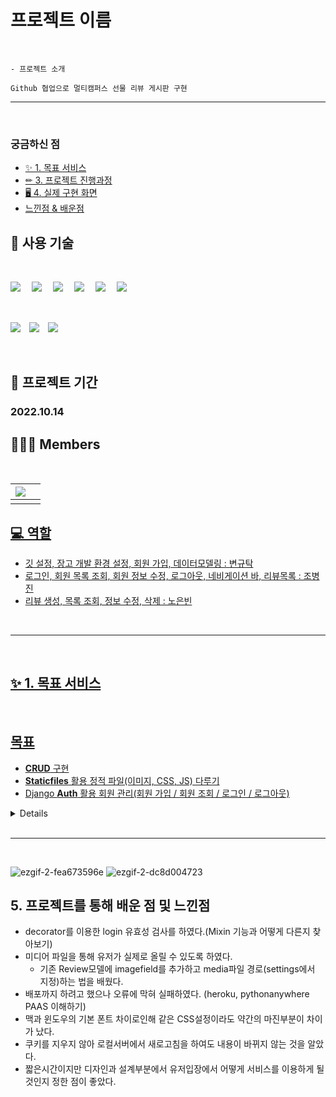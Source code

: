 # 프로젝트 이름
<br>

    - 프로젝트 소개
    
    Github 협업으로 멀티캠퍼스 선물 리뷰 게시판 구현

<hr>
<br>

  ### 궁금하신 점
  - [✨ 1. 목표 서비스](#-1-목표-서비스)
  - [✏ 3. 프로젝트 진행과정](#-3-프로젝트-진행과정)
  - [🖥 4. 실제 구현 화면](#-4-실제-구현-화면)
  - [느낀점 & 배운점](#5-프로젝트를-통해-배운-점-및-느낀점)
  

## 🧰 사용 기술

<br>

<img src="https://img.shields.io/badge/HTML5-E34F26?style=flat-square&logo=HTML5&logoColor=ffffff"/> 　<img src="https://img.shields.io/badge/Django-092E20?style=flat-square&logo=Django&logoColor=ffffff"/> 　<img src="https://img.shields.io/badge/Python-3776AB?style=flat-square&logo=Python&logoColor=ffffff"/> 　<img src="https://img.shields.io/badge/JavaScript-F7DF1E?style=flat-square&logo=JavaScript&logoColor=ffffff"/> 　<img src="https://img.shields.io/badge/CSS3-1572B6?style=flat-square&logo=CSS3&logoColor=ffffff"/> 　<img src="https://img.shields.io/badge/SQLite-003B57?style=flat-square&logo=SQLite&logoColor=ffffff"/>

<br>

<img src="https://img.shields.io/badge/Visual Studio Code-007ACC?style=flat-square&logo=Visual Studio Code&logoColor=ffffff"/>　<img src="https://img.shields.io/badge/Git-F05032?style=flat-square&logo=Git&logoColor=ffffff"/>　<img src="https://img.shields.io/badge/GitHub-181717?style=flat-square&logo=GitHub&logoColor=ffffff"/>

<br>

## 📅 프로젝트 기간

### 		2022.10.14



## 👩🏻‍💻 Members 

<br>

<a href="https://github.com/kleenex1/fourth_pair/graphs/contributors">

| <img src="https://contrib.rocks/image?repo=kleenex1/fourth_pair" /> |      |
| ------------------------------------------------------------ | ---- |
|                                                              | </a> |



## 💻 역할

- 깃 설정, 장고 개발 환경 설정, 회원 가입, 데이터모델링 : 변규탁
- 로그인, 회원 목록 조회, 회원 정보 수정, 로그아웃, 네비게이션 바, 리뷰목록 : 조병진
- 리뷰 생성, 목록 조회, 정보 수정, 삭제 : 노은빈

<br>

<hr>
<br>

## ✨ 1. 목표 서비스
<br>

## 목표

- **CRUD** 구현
- **Staticfiles** 활용 정적 파일(이미지, CSS, JS) 다루기
- Django **Auth** 활용 회원 관리(회원 가입 / 회원 조회 / 로그인 / 로그아웃)


<details>
<summary>접기/펼치기</summary>
### 1.1 회원 관리

<br>

1. 회원 가입 창 및 로그인/ 로그아웃
2. 회원 정보 수정
3. 회원 정보 삭제(탈퇴)



### 1.2 선물 리뷰 게시판

<br>

1. 선물 리뷰 생성, 조회, 삭제, 수정 기능
2. 별점을 이용한 평점 기능



## ✨ 2. 실제 구현 정도
<br>

### 2.1 회원 관리

1. 회원 가입 후 로그인, 로그아웃 기능
2. 회원 목록 페이지
3. 회원 정보 수정
4. 회원 탈퇴 기능

<br>

### 2.2 선물 리뷰 게시판

<br>

1. 게시판 글 생성, 목록, 수정, 삭제 기능
2. 로그인 한 상태에서 본인의 글만 수정 및 삭제 가능
3. 글쓰기 할 때 사진 첨부 기능

<br>

<hr>
<br>

## ✏ 3. 프로젝트 진행과정

<br>

### 3.1 깃허브 협업 과정

> 각각의 기능을 넣을 때마다 branch를 바꿔서 하기

<br>

#### 3.1.1 깃 협업 준비(branch 각각 만들어 관리하고 master로 병합)

1. [local/driver] master branch에서 개발 토픽에 해당하는 branch 생성 및 branch 전환

```bash
$ git checkout -b [토픽 브랜치명]
```

2. [local/driver] 토픽 개발
3. [local/driver] 토픽 개발 후 동일한 이름의 원격 저장소 branch에 Commit&Push

```bash
$ git add .

$ git commit -m '커밋 메세지'

$ git push origin [토픽 브랜치명]
```

4. [local/driver] 토픽 branch 병합(github 에서)
5. [local/driver] master branch 전환 후 Pull

```bash
# main 브랜치로 전환
$ git checkout main

# main 브랜치 Pull
$ git pull origin main
```

6. [local/driver] 토픽 branch 삭제

```bash
# 토픽 브랜치 삭제
$ git branch -d [토픽 브랜치명]
```

7. driver 변경 후 새 branch를 만들어서 다시 시작

<br>

### 📢참고 git branch 명령어

```bash
# 브랜치 생성 & 전환
git checkout -b [브랜치명]

# 브랜치 전환
git checkout [브랜치명]

# 브랜치 삭제
git branch -d [브랜치명]

# 브랜치 이름 변경
git branch -m [기존 브랜치명] [변경할 브랜치명]
```



#### 3.1.2 git 설정

- 원격 저장소 생성
- collaborator 초대

```bash
# branch master에서

# 로컬 저장소 git 초기화
$ git init

# 로컬 저장소 .gitignore 생성 
$ touch .gitigngit ore
```

- gitignore 작성

  [gitignore 사이트](https://www.toptal.com/developers/gitignore/)



### 3.2 장고 개발환경 설정



#### 3.2.1 가상 환경(venv) 생성 및 실행

```bash
# venv 생성
$ python -m venv venv

# venv 실행(Scripts 파일 있는 곳에서)
$ source venv/Scripts/activate
(venv)
```



#### 3.2.2 Django, Bootstrap5 설치 및 기록

```bash
# Django 설치
$ pip install django==3.2.13

# Bootstrap5 설치
$ pip install django-bootstrap5

# 패키지 목록 저장
$ pip freeze > requirements.txt

# Django 프로젝트 생성
$ django-admin startproject config .
```



### 3.3 회원 가입 

> branch accounts/signup



#### 3.3.1 accounts App 만들기

*app_name = 'accounts'*



#### 3.3.2 모델 Model

*모델 이름 : User*

- Django **AbstractUser** 모델 상속



#### 3.3.3 폼 Form

- Django 내장 회원 가입 폼 UserCreationForm을 상속 받아서 CustomUserCreationForm 작성

  해당 폼은 아래 필드만 출력

  - username
  - password1
  - password2



#### 3.3.4 기능 View

`회원 가입`

- `POST` http://127.0.0.1:8000/accounts/signup/

- CustomUserCreationForm을 활용해서 회원 가입 구현



#### 3.3.5 화면 Template

`회원 가입 페이지`

- `GET` http://127.0.0.1:8000/accounts/signup/

- 회원 가입 폼



### 3. 4 로그인

> branch accounts/login



#### 3.4.1 폼 Form

- Django 내장 로그인 폼 **AuthenticationForm 활용**



#### 3.4.2 기능 View

`로그인`

- `POST` http://127.0.0.1:8000/accounts/login/

- **AuthenticationForm**를 활용해서 로그인 구현



#### 3.4.2 화면 Template

`로그인 페이지`

- `GET` http://127.0.0.1:8000/accounts/login/

- 로그인 폼

- 회원 가입 페이지 이동 버튼



### 3.5 회원 목록 조회

> branch accounts/index



#### 3.5.1 **기능 View**

`회원 목록 조회`

- `GET` http://127.0.0.1:8000/accounts/



#### 3.5.2 화면 Template

`회원 목록 페이지	`

- `GET` http://127.0.0.1:8000/accounts/

- 회원 목록 출력

- 회원 아이디를 클릭하면 해당 회원 조회 페이지로 이동



### 3.6 회원 정보 조회

> branch accounts/detail



#### 3.6.1 기능 View

`회원 정보 조회`

- `GET` http://127.0.0.1:8000/accounts/[int:user_pk](int:user_pk)/



#### 3.6.2 화면 Template

`회원 조회 페이지(프로필 페이지)`

- `GET` http://127.0.0.1:8000/accounts/[int:user_pk](int:user_pk)/



### 3.7 회원 정보 수정

> branch accounts/update



#### 3.7.1 폼 Form

`회원 정보 수정`

- Django 내장 회원 수정 폼 UserChangeForm을 상속 받아서 **CustomUserChangeForm** 작성

  해당 폼은 아래 필드만 출력합니다.

  - first_name
  - last_name
  - email



#### 3.7.2 기능 View

`회원 정보 수정`

- `POST` http://127.0.0.1:8000/accounts/update/



#### 3.7.3 화면 Template

`회원 정보 수정 페이지	`

- `GET` http://127.0.0.1:8000/accounts/update/



### 3.8 로그아웃

> branch accounts/logout



#### 3.8.1 기능 View

`로그아웃`

- `POST` http://127.0.0.1:8000/accounts/logout/



### 3.9 네비게이션 바

>  branch template/navbar



#### 3.9.1 화면 Template

**네비게이션바**

- 리뷰 목록 페이지 이동 버튼
- 리뷰 작성 페이지 이동 버튼
- 비 로그인 유저는 작성 버튼 출력 X
- 로그인 상태에 따라 다른 화면 출력
  1. 로그인 상태
     - 로그인 한 사용자의 `username` 출력
       - `username`을 클릭하면 회원 조회 페이지로 이동
     - 로그아웃 버튼
  2. 비 로그인 상태
     - 로그인 페이지 이동 버튼
     - 회원가입 페이지 이동 버튼



#### 3.10 리뷰 생성

> branch reviews/create



#### 3.10.1 Reviews app 만들기

app_name = ' reviews'



#### 3.10.2 모델 Model

모델 이름 : Review

- 모델 필드

  | 이름       | 역할          | 필드     | 속성              |
  | ---------- | ------------- | -------- | ----------------- |
  | title      | 리뷰 제목     |          |                   |
  | content    | 리뷰 내용     |          |                   |
  | movie_name | 영화 이름     |          |                   |
  | grade      | 영화 평점     |          |                   |
  | created_at | 리뷰 생성시간 | DateTime | auto_now_add=True |
  | updated_at | 리뷰 수정시간 | DateTime | auto_now = True   |



#### 3.10.3 기능 View

`데이터 생성`

- `POST` http://127.0.0.1:8000/reviews/create/



#### 3.10.4 화면 Template

`리뷰 작성 페이지`

- `GET` http://127.0.0.1:8000/reviews/create/
- 리뷰 작성 폼



### 3.11 리뷰 목록 조회

> branch reviews/index



### 3.11.1 **기능 View**

`데이터 목록 조회`

- `POST` http://127.0.0.1:8000/reviews/



#### 3.11.2 화면 Template

`리뷰 목록 페이지`

- `GET` http://127.0.0.1:8000/reviews/
- 리뷰 목록 출력
- 제목을 클릭하면 해당 리뷰의 정보 페이지로 이동



### 3.12 리뷰 정보 조회

> branch reviews/detail



#### 3.12.1 **기능 View**

`데이터 정보 조회`

- `GET` http://127.0.0.1:8000/reviews/[int:review_pk](int:review_pk)/



#### 3.12.2 화면 Template

`리뷰 정보 페이지`

- `GET` http://127.0.0.1:8000/reviews/[int:review_pk](int:review_pk)/
- 해당 리뷰 정보 출력
- 수정 / 삭제 버튼



### 3.13 리뷰 정보 수정

> branch reviews/update



#### 3.13.1 기능 View

`데이터 수정`

- `POST` http://127.0.0.1:8000/reviews/[int:review_pk](int:review_pk)/update/



#### 3.13.2 화면 Template

`리뷰 수정 페이지`

- `GET` http://127.0.0.1:8000/reviews/[int:review_pk](int:review_pk)/update/
- 리뷰 수정 폼



#### 3.14 리뷰 삭제

> branch reviews/delete



#### 3.14.1 기능 View

`데이터 삭제`

- `POST` http://127.0.0.1:8000/reviews/[int:review_pk](int:review_pk)/delete/



## 🖥 4. 실제 구현 화면

<br>

### 4.1 메인 페이지

<br>


    1. 메인 화면에서 '리뷰쓰기' 누르면 '로그인' 창으로 넘어감
    2. '로그인', '회원가입' 버튼 선택 가능
    3. '로그인' 시 리뷰 작성 가능

<br>

### 4.2 회원 가입 페이지

<br>

```
1. 이름, 비밀번호, 비밀번호 확인 작성 폼
2. 'save' 누르면 회원가입 완료
```

<br>

### 4.3 로그인 페이지

<br>

```
회원가입 후 로그인 성공하면 회원 이름의 표기와 함께 로그아웃 버튼 생성된 페이지로 이동
```

<br>

### 4.4 리뷰 작성 페이지

<br>

```
1. '리뷰 쓰기' 누르면 작성 페이지로 넘어감
2. 제목, 내용, 평점, 사진으로 구성// 수정, 삭제, 목록으로 버튼
3. 저장 시 제목, 평점, 사진, 내용 출력
```

<br>

### 4.5 리뷰 목록 페이지

<br>

```
'목록으로 이동' 누르면 리뷰 목록 페이지로 넘어감
```

<br>

### 4.6 로그아웃 페이지

<br>

```
'로그아웃'을 누르면 '메인' 페이지로 넘어옴
```
</details>


<br>

<hr>
<br>

![ezgif-2-fea673596e](https://user-images.githubusercontent.com/101690522/196039573-55304803-dae2-4f79-bc10-b5034d9b11b3.gif)
![ezgif-2-dc8d004723](https://user-images.githubusercontent.com/101690522/196039576-d3b9b7f2-2c4c-4065-bbc6-34c8a32c6092.gif)


## 5. 프로젝트를 통해 배운 점 및 느낀점

* decorator를 이용한 login 유효성 검사를 하였다.(Mixin 기능과 어떻게 다른지 찾아보기)
* 미디어 파일을 통해 유저가 실제로 올릴 수 있도록 하였다.
    * 기존 Review모델에 imagefield를 추가하고 media파일 경로(settings에서 지정)하는 법을 배웠다.
* 배포까지 하려고 했으나 오류에 막혀 실패하였다. (heroku, pythonanywhere PAAS 이해하기)
* 맥과 윈도우의 기본 폰트 차이로인해 같은 CSS설정이라도 약간의 마진부분이 차이가 났다.
* 쿠키를 지우지 않아 로컬서버에서 새로고침을 하여도 내용이 바뀌지 않는 것을 알았다.
* 짧은시간이지만 디자인과 설계부분에서 유저입장에서 어떻게 서비스를 이용하게 될 것인지 정한 점이 좋았다. 

<br>

    

<br>


